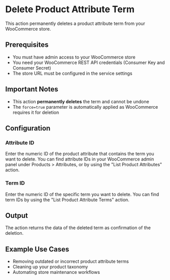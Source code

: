 # Delete Product Attribute Term

This action permanently deletes a product attribute term from your WooCommerce store.

## Prerequisites
- You must have admin access to your WooCommerce store
- You need your WooCommerce REST API credentials (Consumer Key and Consumer Secret)
- The store URL must be configured in the service settings

## Important Notes
- This action **permanently deletes** the term and cannot be undone
- The `force=true` parameter is automatically applied as WooCommerce requires it for deletion

## Configuration

### Attribute ID
Enter the numeric ID of the product attribute that contains the term you want to delete. You can find attribute IDs in your WooCommerce admin panel under Products > Attributes, or by using the "List Product Attributes" action.

### Term ID
Enter the numeric ID of the specific term you want to delete. You can find term IDs by using the "List Product Attribute Terms" action.

## Output
The action returns the data of the deleted term as confirmation of the deletion.

## Example Use Cases
- Removing outdated or incorrect product attribute terms
- Cleaning up your product taxonomy
- Automating store maintenance workflows